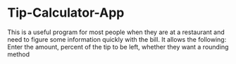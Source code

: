 # Tip-Calculator-App
This is a useful program for most people when they are at a restaurant and need to figure some information quickly with the bill. It allows the following: Enter the amount, percent of the tip to be left, whether they want a rounding method
